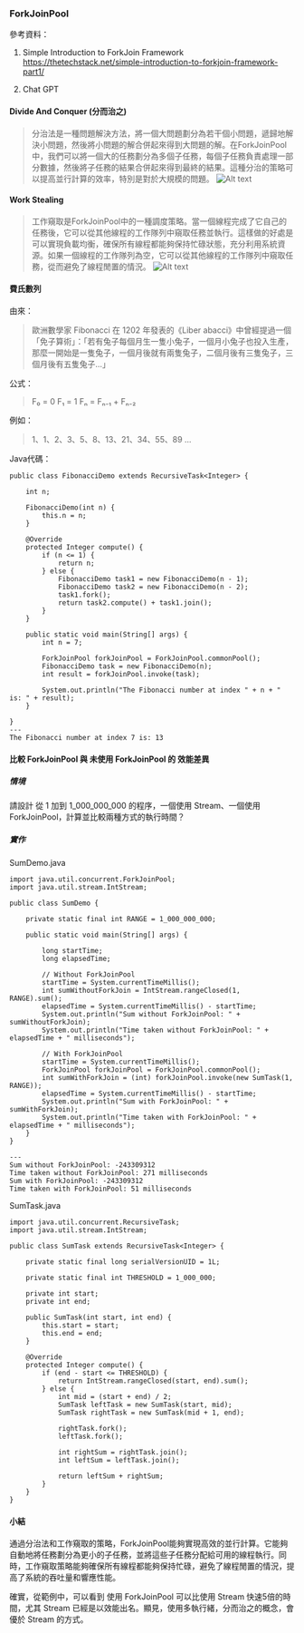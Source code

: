### ForkJoinPool

參考資料：

1. Simple Introduction to ForkJoin Framework  <https://thetechstack.net/simple-introduction-to-forkjoin-framework-part1/>

2. Chat GPT

#### Divide And Conquer (分而治之)

> 分治法是一種問題解決方法，將一個大問題劃分為若干個小問題，遞歸地解決小問題，然後將小問題的解合併起來得到大問題的解。在ForkJoinPool中，我們可以將一個大的任務劃分為多個子任務，每個子任務負責處理一部分數據，然後將子任務的結果合併起來得到最終的結果。這種分治的策略可以提高並行計算的效率，特別是對於大規模的問題。
![Alt text](image-178.png)

#### Work Stealing

> 工作窺取是ForkJoinPool中的一種調度策略。當一個線程完成了它自己的任務後，它可以從其他線程的工作隊列中窺取任務並執行。這樣做的好處是可以實現負載均衡，確保所有線程都能夠保持忙碌狀態，充分利用系統資源。如果一個線程的工作隊列為空，它可以從其他線程的工作隊列中窺取任務，從而避免了線程閒置的情況。
![Alt text](image-176.png)

#### 費氏數列

由來：

> 歐洲數學家 Fibonacci 在 1202 年發表的《Liber abacci》中曾經提過一個「免子算術」：「若有兔子每個月生一隻小兔子，一個月小兔子也投入生產，那麼一開始是一隻兔子，一個月後就有兩隻兔子，二個月後有三隻兔子，三個月後有五隻兔子…」

公式：
>F₀ = 0
>F₁ = 1
>Fₙ = Fₙ₋₁ + Fₙ₋₂

例如：
>1、1、2、3、5、8、13、21、34、55、89 ...

Java代碼：

```
public class FibonacciDemo extends RecursiveTask<Integer> {

	int n;

	FibonacciDemo(int n) {
		this.n = n;
	}

	@Override
	protected Integer compute() {
		if (n <= 1) {
			return n;
		} else {
			FibonacciDemo task1 = new FibonacciDemo(n - 1);
			FibonacciDemo task2 = new FibonacciDemo(n - 2);
			task1.fork();
			return task2.compute() + task1.join();
		}
	}

	public static void main(String[] args) {
		int n = 7;

		ForkJoinPool forkJoinPool = ForkJoinPool.commonPool();
		FibonacciDemo task = new FibonacciDemo(n);
		int result = forkJoinPool.invoke(task);

		System.out.println("The Fibonacci number at index " + n + " is: " + result);
	}

}
---
The Fibonacci number at index 7 is: 13
```


#### 比較 ForkJoinPool 與 未使用 ForkJoinPool 的 效能差異

##### 情境

請設計 從 1 加到 1_000_000_000 的程序，一個使用 Stream、一個使用 ForkJoinPool，計算並比較兩種方式的執行時間？

##### 實作

SumDemo.java
```
import java.util.concurrent.ForkJoinPool;
import java.util.stream.IntStream;

public class SumDemo {
	
	private static final int RANGE = 1_000_000_000;

	public static void main(String[] args) {
		
		long startTime;
		long elapsedTime;

		// Without ForkJoinPool
		startTime = System.currentTimeMillis();
		int sumWithoutForkJoin = IntStream.rangeClosed(1, RANGE).sum();
		elapsedTime = System.currentTimeMillis() - startTime;
		System.out.println("Sum without ForkJoinPool: " + sumWithoutForkJoin);
		System.out.println("Time taken without ForkJoinPool: " + elapsedTime + " milliseconds");

		// With ForkJoinPool
		startTime = System.currentTimeMillis();
		ForkJoinPool forkJoinPool = ForkJoinPool.commonPool();
		int sumWithForkJoin = (int) forkJoinPool.invoke(new SumTask(1, RANGE));
		elapsedTime = System.currentTimeMillis() - startTime;
		System.out.println("Sum with ForkJoinPool: " + sumWithForkJoin);
		System.out.println("Time taken with ForkJoinPool: " + elapsedTime + " milliseconds");
	}
}

---
Sum without ForkJoinPool: -243309312
Time taken without ForkJoinPool: 271 milliseconds
Sum with ForkJoinPool: -243309312
Time taken with ForkJoinPool: 51 milliseconds
```

SumTask.java
```
import java.util.concurrent.RecursiveTask;
import java.util.stream.IntStream;

public class SumTask extends RecursiveTask<Integer> {

	private static final long serialVersionUID = 1L;

	private static final int THRESHOLD = 1_000_000;

	private int start;
	private int end;

	public SumTask(int start, int end) {
		this.start = start;
		this.end = end;
	}

	@Override
	protected Integer compute() {
		if (end - start <= THRESHOLD) {
			return IntStream.rangeClosed(start, end).sum();
		} else {
			int mid = (start + end) / 2;
			SumTask leftTask = new SumTask(start, mid);
			SumTask rightTask = new SumTask(mid + 1, end);

			rightTask.fork();
			leftTask.fork();
			
			int rightSum = rightTask.join();
			int leftSum = leftTask.join();

			return leftSum + rightSum;
		}
	}
}
```

#### 小結

通過分治法和工作窺取的策略，ForkJoinPool能夠實現高效的並行計算。它能夠自動地將任務劃分為更小的子任務，並將這些子任務分配給可用的線程執行。同時，工作窺取策略能夠確保所有線程都能夠保持忙碌，避免了線程閒置的情況，提高了系統的吞吐量和響應性能。

確實，從範例中，可以看到 使用 ForkJoinPool 可以比使用 Stream 快速5倍的時間，尤其 Stream 已經是以效能出名。顯見，使用多執行緒，分而治之的概念，會優於 Stream 的方式。